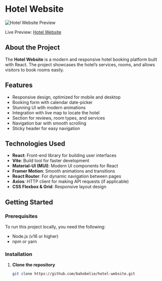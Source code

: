 # Hotel Website

![Hotel Website Preview](https://hotel-website1.vercel.app/screenshot.png) <!-- Add screenshot of the website here -->

Live Preview: [Hotel Website](https://hotel-website1.vercel.app/)


## About the Project
The **Hotel Website** is a modern and responsive hotel booking platform built with React. The project showcases the hotel’s services, rooms, and allows visitors to book rooms easily. 

## Features
- Responsive design, optimized for mobile and desktop
- Booking form with calendar date-picker
- Stunning UI with modern animations
- Integration with live map to locate the hotel
- Section for reviews, room types, and services
- Navigation bar with smooth scrolling
- Sticky header for easy navigation

## Technologies Used
- **React**: Front-end library for building user interfaces
- **Vite**: Build tool for faster development
- **Material-UI (MUI)**: Modern UI components for React
- **Framer Motion**: Smooth animations and transitions
- **React Router**: For dynamic navigation between pages
- **Axios**: HTTP client for making API requests (if applicable)
- **CSS Flexbox & Grid**: Responsive layout design

## Getting Started

### Prerequisites
To run this project locally, you need the following:
- Node.js (v16 or higher)
- npm or yarn

### Installation

1. **Clone the repository**
   ```bash
   git clone https://github.com/bahobelie/hotel-website.git
